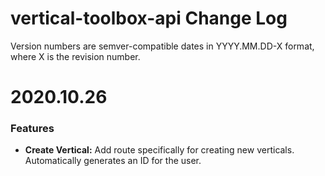 # vertical-toolbox-api Change Log

Version numbers are semver-compatible dates in YYYY.MM.DD-X format,
where X is the revision number.


# 2020.10.26

### Features

* **Create Vertical:** Add route specifically for creating new verticals.
Automatically generates an ID for the user.